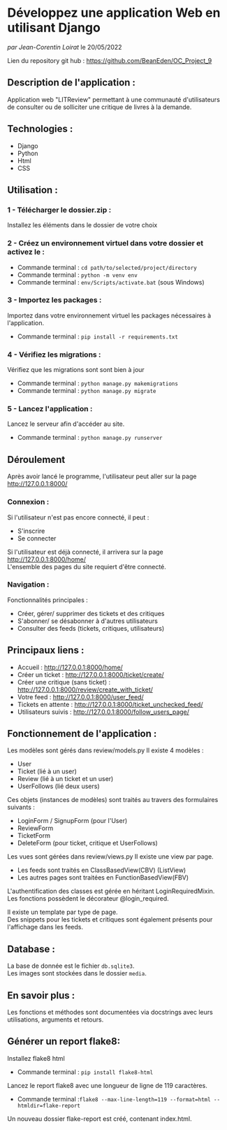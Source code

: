 # Développez une application Web en utilisant Django
*par Jean-Corentin Loirat*
le 20/05/2022

Lien du repository git hub : https://github.com/BeanEden/OC_Project_9

## Description de l'application :
Application web "LITReview" permettant à une communauté d'utilisateurs de consulter ou de solliciter une critique de livres à la demande.

## Technologies :
* Django
* Python
* Html
* CSS

## Utilisation :

### 1 - Télécharger le dossier.zip :
Installez les éléments dans le dossier de votre choix

### 2 - Créez un environnement virtuel dans votre dossier et activez le :
* Commande terminal : `cd path/to/selected/project/directory`
* Commande terminal : `python -m venv env`
* Commande terminal : `env/Scripts/activate.bat` (sous Windows)

### 3 - Importez les packages :
Importez dans votre environnement virtuel les packages nécessaires à l'application.
* Commande terminal : `pip install -r requirements.txt`

### 4 - Vérifiez les migrations : 
Vérifiez que les migrations sont sont bien à jour
* Commande terminal : `python manage.py makemigrations`
* Commande terminal : `python manage.py migrate`

### 5 - Lancez l'application : 
Lancez le serveur afin d'accéder au site.
* Commande terminal : `python manage.py runserver`


## Déroulement
Après avoir lancé le programme, l'utilisateur peut aller sur la page 
http://127.0.0.1:8000/

### Connexion : 
Si l'utilisateur n'est pas encore connecté, il peut :
* S'inscrire
* Se connecter

Si l'utilisateur est déjà connecté, il arrivera sur la page 
http://127.0.0.1:8000/home/ \
L'ensemble des pages du site requiert d'être connecté.

### Navigation : 

Fonctionnalités principales :
* Créer, gérer/ supprimer des tickets et des critiques
* S'abonner/ se désabonner à d'autres utilisateurs
* Consulter des feeds (tickets, critiques, utilisateurs)


## Principaux liens :
* Accueil : http://127.0.0.1:8000/home/
* Créer un ticket : http://127.0.0.1:8000/ticket/create/
* Créer une critique (sans ticket) : http://127.0.0.1:8000/review/create_with_ticket/
* Votre feed : http://127.0.0.1:8000/user_feed/
* Tickets en attente : http://127.0.0.1:8000/ticket_unchecked_feed/
* Utilisateurs suivis : http://127.0.0.1:8000/follow_users_page/

## Fonctionnement de l'application : 
Les modèles sont gérés dans review/models.py
Il existe 4 modèles : 
* User
* Ticket (lié à un user)
* Review (lié à un ticket et un user)
* UserFollows (lié deux users)

Ces objets (instances de modèles) sont traités au travers des formulaires suivants :
* LoginForm / SignupForm (pour l'User)
* ReviewForm
* TicketForm
* DeleteForm (pour ticket, critique et UserFollows)

Les vues sont gérées dans review/views.py
Il existe une view par page.
* Les feeds sont traités en ClassBasedView(CBV) (ListView)
* Les autres pages sont traitées en FunctionBasedView(FBV)

L'authentification des classes est gérée en héritant LoginRequiredMixin.\
Les fonctions possèdent le décorateur @login_required.

Il existe un template par type de page.\
Des snippets pour les tickets et critiques sont également présents pour l'affichage dans les feeds.


## Database :
La base de donnée est le fichier `db.sqlite3`.\
Les images sont stockées dans le dossier `media`.


## En savoir plus :
Les fonctions et méthodes sont documentées via docstrings avec leurs utilisations, arguments et retours.


## Générer un report flake8:
Installez flake8 html

* Commande terminal : `pip install flake8-html`

Lancez le report flake8 avec une longueur de ligne de 119 caractères.
* Commande terminal :`flake8 --max-line-length=119 --format=html --htmldir=flake-report`

Un nouveau dossier flake-report est créé, contenant index.html.
